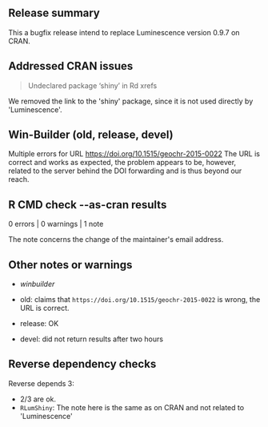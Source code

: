 ## Release summary

This a bugfix release intend to replace Luminescence version 0.9.7 on CRAN.

## Addressed CRAN issues

> Undeclared package ‘shiny’ in Rd xrefs 

We removed the link to the 'shiny' package, since it is not used directly
by 'Luminescence'.

## Win-Builder (old, release, devel)

Multiple errors for URL https://doi.org/10.1515/geochr-2015-0022
The URL is correct and works as expected, the problem appears to be, however, 
related to the server behind the DOI forwarding and is thus beyond our reach. 

## R CMD check --as-cran results

0 errors | 0 warnings | 1 note

The note concerns the change of the maintainer's email address. 

## Other notes or warnings

* *winbuilder* 

* old: claims that `https://doi.org/10.1515/geochr-2015-0022` is wrong, the URL is correct.
* release: OK
* devel: did not return results after two hours


## Reverse dependency checks

Reverse depends 3: 

* 2/3 are ok. 
* `RLumShiny`: The note here is the same as on CRAN and not related to 'Luminescence'
